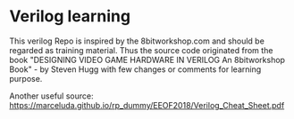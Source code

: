 # Verilog learning #
This verilog Repo is inspired by the 8bitworkshop.com and should be regarded as training material.
Thus the source code originated from the book "DESIGNING VIDEO GAME HARDWARE IN VERILOG An 8bitworkshop Book" - by Steven Hugg with few changes or comments for learning purpose.

Another useful source: https://marceluda.github.io/rp_dummy/EEOF2018/Verilog_Cheat_Sheet.pdf
